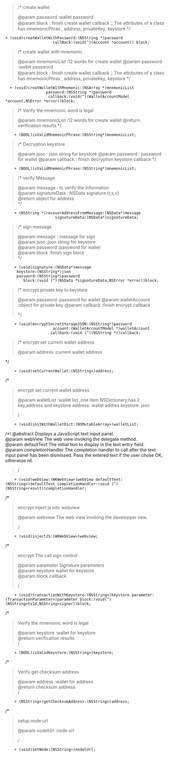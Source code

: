 
> /* create wallet   
>
>    @param password :wallet password  
> 	 @param block : finish create wallet callback；The attributes of a class has mnemonicPhras , address, privateKey, keystore 
> */


    + (void)creatWalletWithPassword:(NSString *)password
                         callBack:(void(^)(Account *account)) block;



>/* create wallet with mnemonic   
>
>    @param mnemonicList :12 words for create wallet
>    @param password :wallet password  
> 	 @param block : finish create wallet callback；The attributes of a class has mnemonicPhras , address, privateKey, keystore 
> */


      + (void)creatWalletWithMnemonic:(NSArray *)mnemonicList
                      password:(NSString *)password
                       callback:(void(^)(WalletAccountModel *account,NSError *error))block;



>/* Verify the mnemonic word is legal     
>
>  	@param mnemonicList :12 words for create wallet 
>  	@return verification results
> */
     
        + (BOOL)isValidMnemonicPhrase:(NSString*)mnemonicList;



>/* Decryption keystore  
>
>   @param json : json string for keystore
>   @param password : password for wallet
>   @param callback : finish decryption keystore callback
> */
     
        + (BOOL)isValidMnemonicPhrase:(NSString*)mnemonicList;




>/*  verify Message  
>
>  @param message : to verify the information  
>  @param signatureData : NSData signature (r,s,v)   
>  @return object for address  
> */

   
        + (NSString *)recoverAddressFromMessage:(NSData*)message
                          signatureData:(NSData*)signatureData;


>/*
>   sign message  
>
>   @param message : message for sign  
>   @param json :json string for keystore   
>   @param password :password for wallet  
>   @param block :finish sign block  
> */


        + (void)signature:(NSData*)message
         keystore:(NSString*)json
         password:(NSString*)password
            block:(void (^)(NSData *signatureData,NSError *error))block;


>/*
>   encrypt private key to keystore
>
>   @param password :password for wallet
>   @param walletAccount :object for private key
>   @param callback :finish encrypt callback
> 
> */
        
        + (void)encryptSecretStorageJSON:(NSString*)password
                         account:(WalletAccountModel *)walletAccount
                        callback:(void (^)(NSString *))callback;

>/*
>   encrypt set current wallet address  
>
>  @param address :current wallet address  
>
*/


        + (void)setCurrentWallet:(NSString>)address;

/*
>  encrypt set current wallet address   
>
>  @param walletList :wallet list ,one item NSDictionary,has 2 key,address and keystore
 address: wallet addres
 keystore: json
>
>/

        + (void)initWithWalletDict:(NSMutableArray>)walletList;

/*! @abstract Displays a JavaScript text input panel.  
 @param webView The web view invoking the delegate method.   
 @param defaultText The initial text to display in the text entry field.   
 @param completionHandler The completion handler to call after the text   
 input panel has been dismissed. Pass the entered text if the user chose
 OK, otherwise nil.
>/

        + (void)webView:(WKWebView>)webView defaultText:(NSString>)defaultText completionHandler:(void (^)(NSString>result))completionHandler;

/*
>  encrypt inject js into webview   
>
>  @param webview The web view invoking the developper new.
>
>/

        + (void)injectJS:(WKWebView>)webview;

/*
>  encrypt The call sign control   
>
>  @param parameter Signature parameters   
>  @param keystore wallet for keystore    
>  @param block callback   
>
>/

        + (void)transactionWithKeystore:(NSString>)keystore parameter:(TransactionParameter>)parameter block:(void(^)(NSString>txId,NSString>signer))block;

/*
>  Verify the mnemonic word is legal 
>
>  @param keystore :wallet for keystore   
>  @return verification results   
>/

        + (BOOL)isValidKeystore:(NSString>)keystore;

/*
>  Verify get checksum address    
>
>  @param address :wallet for address   
>  @return checksum address   
>/

        + (NSString>)getChecksumAddress:(NSString>)address;

/*
>  setup node url   
>
>  @param nodelUrl :node url   
>
>/

        + (void)setNode:(NSString>)nodelUrl;


